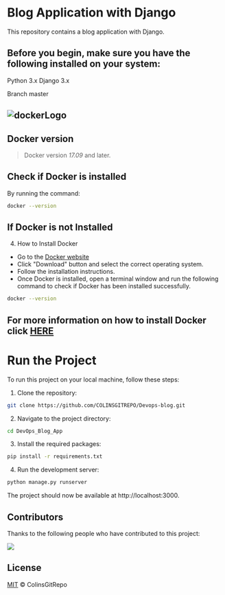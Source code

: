 # Blog Application with Django
This repository contains a blog application with Django.

## Before you begin, make sure you have the following installed on your system:

Python 3.x
Django 3.x

Branch master

![dockerLogo](https://user-images.githubusercontent.com/45858960/227732847-a6d9bdce-3e8c-4e14-bef6-fe3d714787b0.png)
---

## Docker version
> Docker version *17.09* and later.

## Check if Docker is installed

By running the command:

```sh
docker --version
```
## If Docker is not Installed

4. How to Install Docker
- Go to the [Docker website](https://www.docker.com/products/docker-desktop)
- Click "Download" button and select the correct operating system.
- Follow the installation instructions.
- Once Docker is installed, open a terminal window and run the following command to check if Docker has been installed successfully.
```sh
docker --version
```


For more information on how to install Docker click [HERE](https://docs.docker.com/get-docker/)
---
# Run the Project
To run this project on your local machine, follow these steps:

1. Clone the repository: 

```sh
git clone https://github.com/COLINSGITREPO/Devops-blog.git
```

2. Navigate to the project directory:

```sh
cd DevOps_Blog_App
```
3. Install the required packages:

```sh
pip install -r requirements.txt
```

4. Run the development server: 
```sh
python manage.py runserver
```

The project should now be available at http://localhost:3000.



## Contributors

Thanks to the following people who have contributed to this project: 

<a href="https://github.com/COLINSGITREPO/Devops-blog/graphs/contributors">
  <img src="https://contrib.rocks/image?repo=COLINSGITREPO/Devops-blog" />
</a>




## License

[MIT](LICENSE) © ColinsGitRepo
